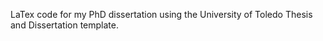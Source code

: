 LaTex code for my PhD dissertation using the University of Toledo Thesis and Dissertation template.

